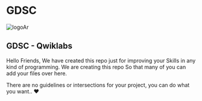 # GDSC

![logoAr](https://github.com/AlRawan7/GDSC/assets/108388752/b337c65b-3f59-403e-82fc-1fef5ec0d392)


GDSC - Qwiklabs 
--------------------------------------------------------------------------------
Hello Friends, We have created this repo just for improving your Skills in any kind of programming.
We are creating this repo So that many of you can add your files over here.

There are no guidelines or intersections for your project, you can do what you want.. ❤️
